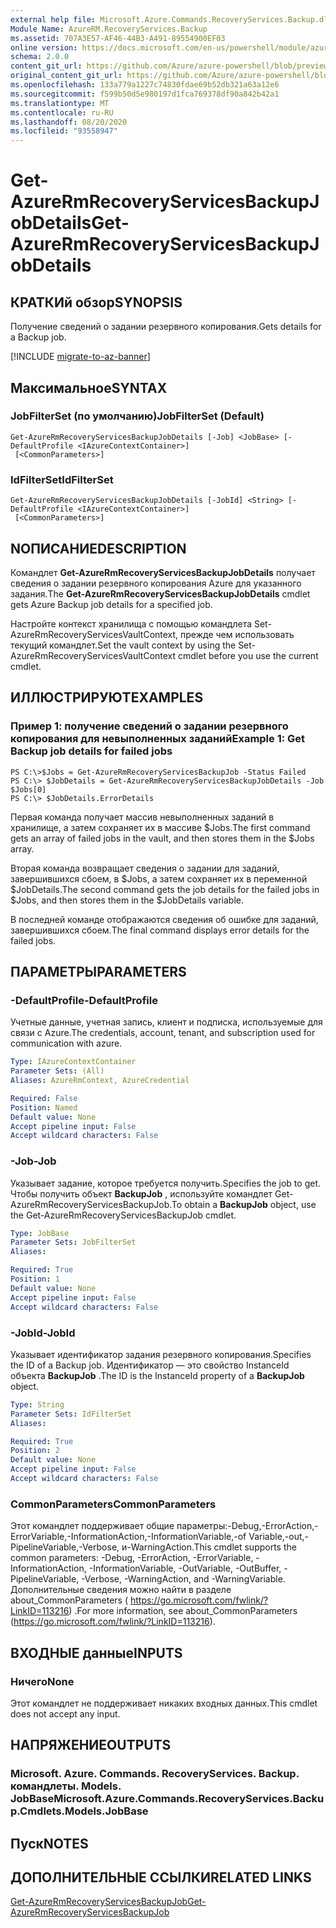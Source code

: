 ```yaml
---
external help file: Microsoft.Azure.Commands.RecoveryServices.Backup.dll-Help.xml
Module Name: AzureRM.RecoveryServices.Backup
ms.assetid: 707A3E57-AF46-44B3-A491-89554900EF03
online version: https://docs.microsoft.com/en-us/powershell/module/azurerm.recoveryservices.backup/get-azurermrecoveryservicesbackupjobdetails
schema: 2.0.0
content_git_url: https://github.com/Azure/azure-powershell/blob/preview/src/ResourceManager/RecoveryServices.Backup/Commands.RecoveryServices.Backup/help/Get-AzureRmRecoveryServicesBackupJobDetails.md
original_content_git_url: https://github.com/Azure/azure-powershell/blob/preview/src/ResourceManager/RecoveryServices.Backup/Commands.RecoveryServices.Backup/help/Get-AzureRmRecoveryServicesBackupJobDetails.md
ms.openlocfilehash: 133a779a1227c74830fdae69b52db321a63a12e6
ms.sourcegitcommit: f599b50d5e980197d1fca769378df90a842b42a1
ms.translationtype: MT
ms.contentlocale: ru-RU
ms.lasthandoff: 08/20/2020
ms.locfileid: "93558947"
---
```

# <span data-ttu-id="82788-101">Get-AzureRmRecoveryServicesBackupJobDetails</span><span class="sxs-lookup"><span data-stu-id="82788-101">Get-AzureRmRecoveryServicesBackupJobDetails</span></span>

## <span data-ttu-id="82788-102">КРАТКИй обзор</span><span class="sxs-lookup"><span data-stu-id="82788-102">SYNOPSIS</span></span>
<span data-ttu-id="82788-103">Получение сведений о задании резервного копирования.</span><span class="sxs-lookup"><span data-stu-id="82788-103">Gets details for a Backup job.</span></span>

[!INCLUDE [migrate-to-az-banner](../../includes/migrate-to-az-banner.md)]

## <span data-ttu-id="82788-104">Максимальное</span><span class="sxs-lookup"><span data-stu-id="82788-104">SYNTAX</span></span>

### <span data-ttu-id="82788-105">JobFilterSet (по умолчанию)</span><span class="sxs-lookup"><span data-stu-id="82788-105">JobFilterSet (Default)</span></span>
```
Get-AzureRmRecoveryServicesBackupJobDetails [-Job] <JobBase> [-DefaultProfile <IAzureContextContainer>]
 [<CommonParameters>]
```

### <span data-ttu-id="82788-106">IdFilterSet</span><span class="sxs-lookup"><span data-stu-id="82788-106">IdFilterSet</span></span>
```
Get-AzureRmRecoveryServicesBackupJobDetails [-JobId] <String> [-DefaultProfile <IAzureContextContainer>]
 [<CommonParameters>]
```

## <span data-ttu-id="82788-107">NОПИСАНИЕ</span><span class="sxs-lookup"><span data-stu-id="82788-107">DESCRIPTION</span></span>
<span data-ttu-id="82788-108">Командлет **Get-AzureRmRecoveryServicesBackupJobDetails** получает сведения о задании резервного копирования Azure для указанного задания.</span><span class="sxs-lookup"><span data-stu-id="82788-108">The **Get-AzureRmRecoveryServicesBackupJobDetails** cmdlet gets Azure Backup job details for a specified job.</span></span>

<span data-ttu-id="82788-109">Настройте контекст хранилища с помощью командлета Set-AzureRmRecoveryServicesVaultContext, прежде чем использовать текущий командлет.</span><span class="sxs-lookup"><span data-stu-id="82788-109">Set the vault context by using the Set-AzureRmRecoveryServicesVaultContext cmdlet before you use the current cmdlet.</span></span>

## <span data-ttu-id="82788-110">ИЛЛЮСТРИРУЮТ</span><span class="sxs-lookup"><span data-stu-id="82788-110">EXAMPLES</span></span>

### <span data-ttu-id="82788-111">Пример 1: получение сведений о задании резервного копирования для невыполненных заданий</span><span class="sxs-lookup"><span data-stu-id="82788-111">Example 1: Get Backup job details for failed jobs</span></span>
```
PS C:\>$Jobs = Get-AzureRmRecoveryServicesBackupJob -Status Failed
PS C:\> $JobDetails = Get-AzureRmRecoveryServicesBackupJobDetails -Job $Jobs[0]
PS C:\> $JobDetails.ErrorDetails
```

<span data-ttu-id="82788-112">Первая команда получает массив невыполненных заданий в хранилище, а затем сохраняет их в массиве $Jobs.</span><span class="sxs-lookup"><span data-stu-id="82788-112">The first command gets an array of failed jobs in the vault, and then stores them in the $Jobs array.</span></span>

<span data-ttu-id="82788-113">Вторая команда возвращает сведения о задании для заданий, завершившихся сбоем, в $Jobs, а затем сохраняет их в переменной $JobDetails.</span><span class="sxs-lookup"><span data-stu-id="82788-113">The second command gets the job details for the failed jobs in $Jobs, and then stores them in the $JobDetails variable.</span></span>

<span data-ttu-id="82788-114">В последней команде отображаются сведения об ошибке для заданий, завершившихся сбоем.</span><span class="sxs-lookup"><span data-stu-id="82788-114">The final command displays error details for the failed jobs.</span></span>

## <span data-ttu-id="82788-115">ПАРАМЕТРЫ</span><span class="sxs-lookup"><span data-stu-id="82788-115">PARAMETERS</span></span>

### <span data-ttu-id="82788-116">-DefaultProfile</span><span class="sxs-lookup"><span data-stu-id="82788-116">-DefaultProfile</span></span>
<span data-ttu-id="82788-117">Учетные данные, учетная запись, клиент и подписка, используемые для связи с Azure.</span><span class="sxs-lookup"><span data-stu-id="82788-117">The credentials, account, tenant, and subscription used for communication with azure.</span></span>

```yaml
Type: IAzureContextContainer
Parameter Sets: (All)
Aliases: AzureRmContext, AzureCredential

Required: False
Position: Named
Default value: None
Accept pipeline input: False
Accept wildcard characters: False
```

### <span data-ttu-id="82788-118">-Job</span><span class="sxs-lookup"><span data-stu-id="82788-118">-Job</span></span>
<span data-ttu-id="82788-119">Указывает задание, которое требуется получить.</span><span class="sxs-lookup"><span data-stu-id="82788-119">Specifies the job to get.</span></span>
<span data-ttu-id="82788-120">Чтобы получить объект **BackupJob** , используйте командлет Get-AzureRmRecoveryServicesBackupJob.</span><span class="sxs-lookup"><span data-stu-id="82788-120">To obtain a **BackupJob** object, use the Get-AzureRmRecoveryServicesBackupJob cmdlet.</span></span>

```yaml
Type: JobBase
Parameter Sets: JobFilterSet
Aliases: 

Required: True
Position: 1
Default value: None
Accept pipeline input: False
Accept wildcard characters: False
```

### <span data-ttu-id="82788-121">-JobId</span><span class="sxs-lookup"><span data-stu-id="82788-121">-JobId</span></span>
<span data-ttu-id="82788-122">Указывает идентификатор задания резервного копирования.</span><span class="sxs-lookup"><span data-stu-id="82788-122">Specifies the ID of a Backup job.</span></span>
<span data-ttu-id="82788-123">Идентификатор — это свойство InstanceId объекта **BackupJob** .</span><span class="sxs-lookup"><span data-stu-id="82788-123">The ID is the InstanceId property of a **BackupJob** object.</span></span>

```yaml
Type: String
Parameter Sets: IdFilterSet
Aliases: 

Required: True
Position: 2
Default value: None
Accept pipeline input: False
Accept wildcard characters: False
```

### <span data-ttu-id="82788-124">CommonParameters</span><span class="sxs-lookup"><span data-stu-id="82788-124">CommonParameters</span></span>
<span data-ttu-id="82788-125">Этот командлет поддерживает общие параметры:-Debug,-ErrorAction,-ErrorVariable,-InformationAction,-InformationVariable,-of Variable,-out,-PipelineVariable,-Verbose, и-WarningAction.</span><span class="sxs-lookup"><span data-stu-id="82788-125">This cmdlet supports the common parameters: -Debug, -ErrorAction, -ErrorVariable, -InformationAction, -InformationVariable, -OutVariable, -OutBuffer, -PipelineVariable, -Verbose, -WarningAction, and -WarningVariable.</span></span> <span data-ttu-id="82788-126">Дополнительные сведения можно найти в разделе about_CommonParameters ( https://go.microsoft.com/fwlink/?LinkID=113216) .</span><span class="sxs-lookup"><span data-stu-id="82788-126">For more information, see about_CommonParameters (https://go.microsoft.com/fwlink/?LinkID=113216).</span></span>

## <span data-ttu-id="82788-127">ВХОДНЫЕ данные</span><span class="sxs-lookup"><span data-stu-id="82788-127">INPUTS</span></span>

### <span data-ttu-id="82788-128">Ничего</span><span class="sxs-lookup"><span data-stu-id="82788-128">None</span></span>
<span data-ttu-id="82788-129">Этот командлет не поддерживает никаких входных данных.</span><span class="sxs-lookup"><span data-stu-id="82788-129">This cmdlet does not accept any input.</span></span>

## <span data-ttu-id="82788-130">НАПРЯЖЕНИЕ</span><span class="sxs-lookup"><span data-stu-id="82788-130">OUTPUTS</span></span>

### <span data-ttu-id="82788-131">Microsoft. Azure. Commands. RecoveryServices. Backup. командлеты. Models. JobBase</span><span class="sxs-lookup"><span data-stu-id="82788-131">Microsoft.Azure.Commands.RecoveryServices.Backup.Cmdlets.Models.JobBase</span></span>

## <span data-ttu-id="82788-132">Пуск</span><span class="sxs-lookup"><span data-stu-id="82788-132">NOTES</span></span>

## <span data-ttu-id="82788-133">ДОПОЛНИТЕЛЬНЫЕ ССЫЛКИ</span><span class="sxs-lookup"><span data-stu-id="82788-133">RELATED LINKS</span></span>

[<span data-ttu-id="82788-134">Get-AzureRmRecoveryServicesBackupJob</span><span class="sxs-lookup"><span data-stu-id="82788-134">Get-AzureRmRecoveryServicesBackupJob</span></span>](./Get-AzureRmRecoveryServicesBackupJob.md)


